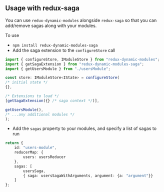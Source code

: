 ## Usage with redux-saga
You can use `redux-dynamic-modules` alongside `redux-saga` so that you can add/remove sagas along with your modules.

To use
* `npm install redux-dynamic-modules-saga`
* Add the saga extension to the `configureStore` call
   
```typescript
import { configureStore, IModuleStore } from "redux-dynamic-modules";
import { getSagaExtension } from "redux-dynamic-modules-saga";
import { getUsersModule } from "./usersModule";

const store: IModuleStore<IState> = configureStore(
/* initial state */
{},

/* Extensions to load */
[getSagaExtension({} /* saga context */)],

getUsersModule(), 
/* ...any additional modules */
);

```

* Add the `sagas` property to your modules, and specify a list of sagas to run
   
```typescript
return {
    id: "users-module",
    reducerMap: {
        users: usersReducer
    },
    sagas: [
        usersSaga,
        { saga: usersSagaWithArguments, argument: {a: "argument"}}
    ]
};
```